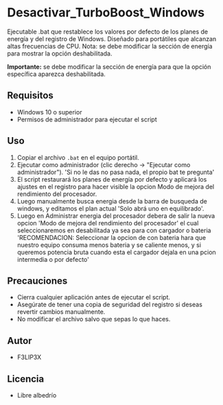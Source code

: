 # Desactivar_TurboBoost_Windows
Ejecutable .bat que restablece los valores por defecto de los planes de energía y del registro de Windows. Diseñado para portátiles que alcanzan altas frecuencias de CPU. Nota: se debe modificar la sección de energía para mostrar la opción deshabilitada.

**Importante:** se debe modificar la sección de energía para que la opción específica aparezca deshabilitada.

## Requisitos
- Windows 10 o superior
- Permisos de administrador para ejecutar el script

## Uso
1. Copiar el archivo `.bat` en el equipo portátil.
2. Ejecutar como administrador (clic derecho → "Ejecutar como administrador"). 'Si no le das no pasa nada, el propio bat te pregunta'
3. El script restaurará los planes de energía por defecto y aplicará los ajustes en el registro para hacer visible la opcion Modo de mejora del rendimiento del procesador.
4. Luego manualmente busca energia desde la barra de busqueda de windows, y editamos el plan actual 'Solo abrá uno en equilibrado'.
5. Luego en Administrar energia del procesador debera de salir la nueva opcion 'Modo de mejora del rendimiento del procesador' el cual seleccionaremos en desabilitada ya sea para con cargador o bateria 'RECOMENDACION:   Seleccionar la opcion de con bateria hara que nuestro equipo consuma menos bateria y se caliente menos, y si queremos potencia bruta cuando esta el cargador dejala en una pcion intermedia o por defecto'

## Precauciones
- Cierra cualquier aplicación antes de ejecutar el script.
- Asegúrate de tener una copia de seguridad del registro si deseas revertir cambios manualmente.
- No modificar el archivo salvo que sepas lo que haces.

## Autor
- F3LIP3X

## Licencia
- Libre albedrío
